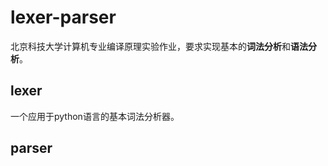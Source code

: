 # lexer-parser
北京科技大学计算机专业编译原理实验作业，要求实现基本的**词法分析**和**语法分析**。
## lexer
一个应用于python语言的基本词法分析器。

## parser